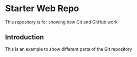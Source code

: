 # Starter Web Repo

This repository is for showing how Git and GitHub work

## Introduction

This is an example to show different parts of the Git repository
